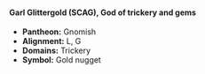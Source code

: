 #### Garl Glittergold (SCAG), God of trickery and gems
- **Pantheon:** Gnomish
- **Alignment:** L, G
- **Domains:** Trickery
- **Symbol:** Gold nugget